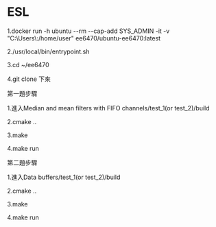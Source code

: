 # ESL
1.docker run -h ubuntu --rm --cap-add SYS_ADMIN -it -v "C:\\Users\\<Your Username>:/home/user" ee6470/ubuntu-ee6470:latest
  
2./usr/local/bin/entrypoint.sh
  
3.cd ~/ee6470
  
4.git clone 下來
  
第一題步驟
  
1.進入Median and mean filters with FIFO channels/test_1(or test_2)/build
  
2.cmake ..
  
3.make 
  
4.make run
  
第二題步驟
  
1.進入Data buffers/test_1(or test_2)/build
  
2.cmake ..
  
3.make 
  
4.make run
  
